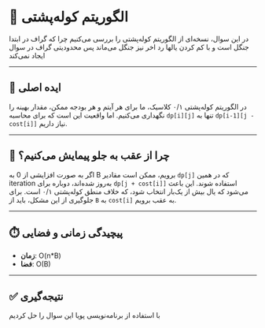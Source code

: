 
# 🚀 الگوریتم کوله‌پشتی

در این سوال، نسخه‌ای از الگوریتم کوله‌پشتی را بررسی می‌کنیم چرا که گراف در ابتدا جنگل است و با کم کردن یالها رد اخر نیز جنگل می‌ماند پس محدودیتی گراف در سوال ایجاد نمی‌کند

---

## 🧠 ایده اصلی

در الگوریتم کوله‌پشتی ۰/۱ کلاسیک، ما برای هر آیتم و هر بودجه ممکن، مقدار بهینه را نگهداری می‌کنیم. اما واقعیت این است که برای محاسبه `dp[i][j]` تنها به `dp[i-1][j - cost[i]]` نیاز داریم.

---

## 🧮 چرا از عقب به جلو پیمایش می‌کنیم؟

اگر به صورت افزایشی از 0 به B برویم، ممکن است مقادیر `dp[j]` که در همین iteration به‌روز شده‌اند، دوباره برای `dp[j + cost[i]]` استفاده شوند. این باعث می‌شود که یال بیش از یک‌بار انتخاب شود، که خلاف منطق کوله‌پشتی ۰/۱ است. برای جلوگیری از این مشکل، باید از `B` به `cost[i]` به عقب برویم.

---

## ⏱️ پیچیدگی زمانی و فضایی

- **زمان**:  O(n*B)
- **فضا**: O(B)

---

## ✅ نتیجه‌گیری

با استفاده از برنامه‌نویسی پویا این سوال را حل کردیم
